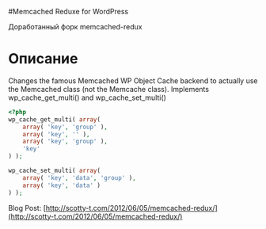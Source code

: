 #Memcached Reduxe for WordPress

Доработанный форк memcached-redux

# Описание

Changes the famous Memcached WP Object Cache backend to actually use the Memcached class (not the Memcache class). Implements wp_cache_get_multi() and wp_cache_set_multi()

```php
<?php
wp_cache_get_multi( array(
    array( 'key', 'group' ),
    array( 'key', '' ),
    array( 'key', 'group' ),
    'key'
) );

wp_cache_set_multi( array(
    array( 'key', 'data', 'group' ),
    array( 'key', 'data' )
) );
```

Blog Post: [http://scotty-t.com/2012/06/05/memcached-redux/](http://scotty-t.com/2012/06/05/memcached-redux/)